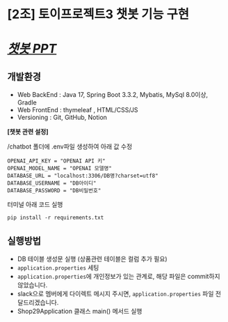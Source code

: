 # [2조] 토이프로젝트3 챗봇 기능 구현

# _[챗봇 PPT](https://docs.google.com/presentation/d/1ySOBfHEXxCUV4AeJFUnlCxB7Egob18_8LCzPv0B33kI/edit?usp=sharing)_

## 개발환경
- Web BackEnd : Java 17, Spring Boot 3.3.2, Mybatis, MySql 8.0이상, Gradle
- Web FrontEnd : thymeleaf , HTML/CSS/JS
- Versioning : Git, GitHub, Notion

**[챗봇 관련 설정]**

/chatbot 폴더에 .env파일 생성하여 아래 값 수정
```
OPENAI_API_KEY = "OPENAI API 키"
OPENAI_MODEL_NAME = "OPENAI 모델명"
DATABASE_URL = "localhost:3306/DB명?charset=utf8"
DATABASE_USERNAME = "DB아이디"
DATABASE_PASSWORD = "DB비밀번호"
```

터미널 아래 코드 실행

`pip install -r requirements.txt`

## 실행방법
- DB 테이블 생성문 실행 (상품관련 테이블은 컬럼 추가 필요)
- `application.properties` 세팅
- `application.properties`에 개인정보가 있는 관계로, 해당 파일은 commit하지 않았습니다.
- slack으로 멤버에게 다이렉트 메시지 주시면, `application.properties` 파일 전달드리겠습니다.
- Shop29Application 클래스 main() 메서드 실행
